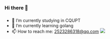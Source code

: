 ### Hi there 👋

### 
- 🔭 I’m currently studying in CQUPT
- 🌱 I’m currently learning golang
- 📫 How to reach me: 2523286318@qq.com
![](https://github-readme-stats.vercel.app/api?username=anneheartrecord)

